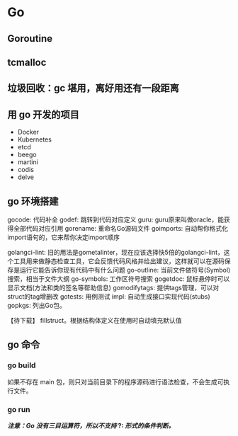 # Go
## Goroutine
## tcmalloc
## 垃圾回收：gc 堪用，离好用还有一段距离

## 用 go 开发的项目
- Docker
- Kubernetes
- etcd
- beego
- martini
- codis
- delve

## go 环境搭建

gocode: 代码补全
godef: 跳转到代码对应定义
guru: guru原来叫做oracle，能获得全部代码对应引用
gorename: 重命名Go源码文件
goimports: 自动帮你格式化import语句的，它来帮你决定import顺序

golangci-lint: 旧的用法是gometalinter，现在应该选择快5倍的golangci-lint，这个工具用来做静态检查工具，它会反馈代码风格并给出建议，这样就可以在源码保存是运行它能告诉你现有代码中有什么问题
go-outline: 当前文件做符号(Symbol)搜索，相当于文件大纲
go-symbols: 工作区符号搜索
gogetdoc: 鼠标悬停时可以显示文档(方法和类的签名等帮助信息)
gomodifytags: 提供tags管理，可以对struct的tag增删改
gotests: 用例测试
impl: 自动生成接口实现代码(stubs)
gopkgs: 列出Go包。

 【待下载】
fillstruct。根据结构体定义在使用时自动填充默认值


## go 命令
### go build
如果不存在 main 包，则只对当前目录下的程序源码进行语法检查，不会生成可执行文件。
### go run



***注意：Go 没有三目运算符，所以不支持* ?: *形式的条件判断。***

